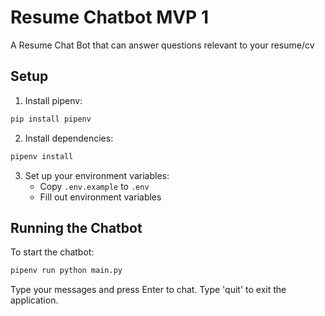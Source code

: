 # Resume Chatbot MVP 1

A Resume Chat Bot that can answer questions relevant to your resume/cv

## Setup

1. Install pipenv:

```bash
pip install pipenv
```

2. Install dependencies:

```bash
pipenv install
```

3. Set up your environment variables:
   - Copy `.env.example` to `.env`
   - Fill out environment variables

## Running the Chatbot

To start the chatbot:

```bash
pipenv run python main.py
```

Type your messages and press Enter to chat. Type 'quit' to exit the application.
